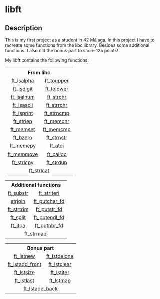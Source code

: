 <!-- Title -->

# libft

<!-- Description -->

## Description

This is my first project as a student in 42 Málaga. In this project I have to recreate some functions from the libc library. Besides some additional functions. I also did the bonus part to score 125 points!

My libft contains the following functions:

<!-- LIBC functions -->

<table>
  <tr>
    <th colspan = "2"><strong>From libc</strong></th>
  </tr>
  <tr>
    <td align = "center" style = "width = 50%;"><a href = "ft_isalpha.c">ft_isalpha</a></td>
    <td align = "center" style = "width = 50%;"><a href = "ft_toupper.c">ft_toupper</a></td>
  </tr>
  <tr>
    <td align = "center" style = "width = 50%;"><a href = "ft_isdigit.c">ft_isdigit</a></td>
    <td align = "center" style = "width = 50%;"><a href = "ft_tolower.c">ft_tolower</a></td>
  </tr>
  <tr>
    <td align = "center" style = "width = 50%;"><a href = "ft_isalnum.c">ft_isalnum</a></td>
    <td align = "center" style = "width = 50%;"><a href = "ft_strchr.c">ft_strchr</a></td>
  </tr>
  <tr>
    <td align = "center" style = "width = 50%;"><a href = "ft_isascii.c">ft_isascii</a></td>
    <td align = "center" style = "width = 50%;"><a href = "ft_strrchr.c">ft_strrchr</a></td>
  </tr>
  <tr>
    <td align = "center" style = "width = 50%;"><a href = "ft_isprint.c">ft_isprint</a></td>
    <td align = "center" style = "width = 50%;"><a href = "ft_strncmp.c">ft_strncmp</a></td>
  </tr>
  <tr>
    <td align = "center" style = "width = 50%;"><a href = "ft_strlen.c">ft_strlen</a></td>
    <td align = "center" style = "width = 50%;"><a href = "ft_memchr.c">ft_memchr</a></td>
  </tr>
  <tr>
    <td align = "center" style = "width = 50%;"><a href = "ft_memset.c">ft_memset</a></td>
    <td align = "center" style = "width = 50%;"><a href = "ft_memcmp.c">ft_memcmp</a></td>
  </tr>
  <tr>
    <td align = "center" style = "width = 50%;"><a href = "ft_bzero.c">ft_bzero</a></td>
    <td align = "center" style = "width = 50%;"><a href = "ft_strnstr.c">ft_strnstr</a></td>
  </tr>
  <tr>
    <td align = "center" style = "width = 50%;"><a href = "ft_memcpy.c">ft_memcpy</a></td>
    <td align = "center" style = "width = 50%;"><a href = "ft_atoi.c">ft_atoi</a></td>
  </tr>
  <tr>
    <td align = "center" style = "width = 50%;"><a href = "ft_memmove.c">ft_memmove</a></td>
    <td align = "center" style = "width = 50%;"><a href = "ft_calloc.c">ft_calloc</a></td>
  </tr>
  <tr>
    <td align = "center" style = "width = 50%;"><a href = "ft_strlcpy.c">ft_strlcpy</a></td>
    <td align = "center" style = "width = 50%;"><a href = "ft_strdup.c">ft_strdup</a></td>
  </tr>
  <tr>
    <td align = "center" colspan = "2"><a href = "ft_strclat.c">ft_strlcat</a></td>
    
  </tr>
</table>

<!-- Additional functions -->

<table>
  <tr>
    <th colspan = "2">Additional functions</th>
  </tr>
  <tr>
    <td align = "center" style = "width = 50%;"><a href = "ft_substr.c">ft_substr</a></td>
    <td align = "center" style = "width = 50%;"><a href = "ft_striteri.c">ft_striteri</a></td>
  </tr>
  <tr>
    <td align = "center" style = "width = 50%;"><a href = "ft_strjoin.c">strjoin</a></td>
    <td align = "center" style = "width = 50%;"><a href = "ft_putchar_fd.c">ft_putchar_fd</a></td>
  </tr>
  <tr>
    <td align = "center" style = "width = 50%;"><a href = "ft_strtrim.c">ft_strtrim</a></td>
    <td align = "center" style = "width = 50%;"><a href = "ft_putstr_fd.c">ft_putstr_fd</a></td>
  </tr>
  <tr>
    <td align = "center" style = "width = 50%;"><a href = "ft_split.c">ft_split</a></td>
    <td align = "center" style = "width = 50%;"><a href = "ft_putendl_fd.c">ft_putendl_fd</a></td>
  </tr>
  <tr>
    <td align = "center" style = "width = 50%;"><a href = "ft_itoa.c">ft_itoa</a></td>
    <td align = "center" style = "width = 50%;"><a href = "ft_putnbr_fd.c">ft_putnbr_fd</a></td>
  </tr>
  <tr>
    <td align = "center" colspan = "2"><a href = "ft_strmapi.c">ft_strmapi</a></td>
  </tr>
</table>

<!-- Bonus part -->

<table>
  <tr>
    <th colspan = "2">Bonus part</th>
  </tr>
  <tr>
    <td align = "center" style = "width = 50%;"><a href = "ft_lstnew.c">ft_lstnew</a></td>
    <td align = "center" style = "width = 50%;"><a href = "ft_lstdelone.c">ft_lstdelone</a></td>
  </tr>
  <tr>
    <td align = "center" style = "width = 50%;"><a href = "ft_lstadd_front.c">ft_lstadd_front</a></td>
    <td align = "center" style = "width = 50%;"><a href = "ft_lstclear.c">ft_lstclear</a></td>
  </tr>
  <tr>
    <td align = "center" style = "width = 50%;"><a href = "ft_lstsize.c">ft_lstsize</a></td>
    <td align = "center" style = "width = 50%;"><a href = "ft_lstiter.c">ft_lstiter</a></td>
  </tr>
  <tr>
    <td align = "center" style = "width = 50%;"><a href = "ft_lstlast.c">ft_lstlast</a></td>
    <td align = "center" style = "width = 50%;"><a href = "ft_lstmap.c">ft_lstmap</a></td>
  </tr>
  <tr>
    <td align = "center" colspan = "2"><a href = "ft_lstadd_back.c">ft_lstadd_back</a></td>
  </tr>
</table>
